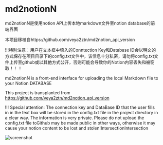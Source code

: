 # md2notionN

md2notionN是使用notion API上传本地markdown文件至notion database的前端界面

本项目移植自https://github.com/veya2ztn/md2notion_api_version

!!!特别注意：用户在文本框中填入的Conntection Key和Database ID会以明文的方式保存在项目目录下的config.txt文件中，该信息十分私密，请勿将config.txt文件上传至github或以其他方式公开，否则可能会导致你的Notion内容丢失和被窃取！！！

md2notionN is a front-end interface for uploading the local Markdown file to your Notion DATABASE

This project is transplanted from https://github.com/veya2ztn/md2notion_api_version

!!! Special attention: The connection key and DataBase ID that the user fills in in the text box will be stored in the config.txt file in the project directory in a clear way. The information is very private. Please do not upload the config.txt file toGithub may be made public in other ways, otherwise it may cause your notion content to be lost and stolen!IntersectionIntersection

![screenshot](https://github.com/dcstrange/md2notionN/assets/19701927/6d579ae1-84b4-455f-a96a-237e68792de1)
